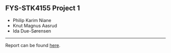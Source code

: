## FYS-STK4155 Project 1

- Philip Karim Niane
- Knut Magnus Aasrud
- Ida Due-Sørensen

---

Report can be found [here](https://github.com/kmaasrud/reg-resample-fys-stk4155/blob/master/doc/main.pdf).
